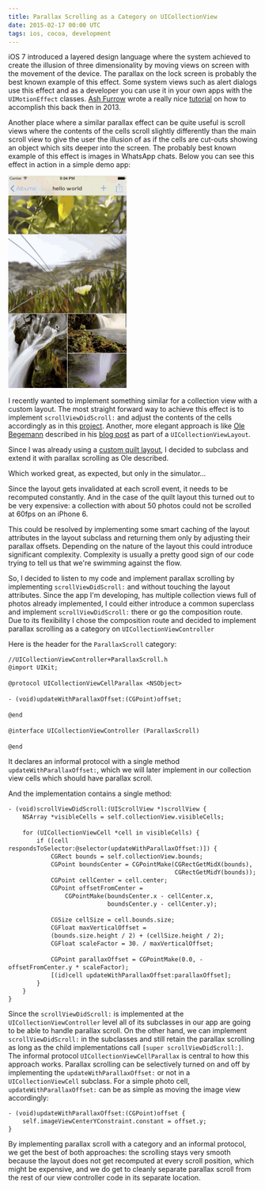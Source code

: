 ```yaml
---
title: Parallax Scrolling as a Category on UICollectionView
date: 2015-02-17 00:00 UTC
tags: ios, cocoa, development
---
```


iOS 7 introduced a layered design language where the system achieved to create the illusion of three dimensionality by moving views on screen with the movement of the device. The parallax on the lock screen is probably the best known example of this effect. Some system views such as alert dialogs use this effect and as a developer you can use it in your own apps with the <code>UIMotionEffect</code> classes. <a href="https://twitter.com/ashfurrow">Ash Furrow</a> wrote a really nice <a href="http://www.teehanlax.com/blog/introduction-to-uimotioneffect/">tutorial</a> on how to accomplish this back then in 2013.

Another place where a similar parallax effect can be quite useful is scroll views where the contents of the cells scroll slightly differently than the main scroll view to give the user the illusion of as if the cells are cut-outs showing an object which sits deeper into the screen. The probably best known example of this effect is images in WhatsApp chats. Below you can see this effect in action in a simple demo app:

![A collection view containing image cells with parallax scrolling](/assets/parallax.gif)

I recently wanted to implement something similar for a collection view with a custom layout. The most straight forward way to achieve this effect is to implement <code>scrollViewDidScroll:</code> and adjust the contents of the cells accordingly as in this <a href="https://github.com/mayuur/MJParallaxCollectionView">project</a>. Another, more elegant approach is like <a href="https://twitter.com/olebegemann">Ole Begemann</a> described in his <a href="http://oleb.net/blog/2014/05/parallax-scrolling-collectionview/">blog post</a> as part of a <code>UICollectionViewLayout</code>.

Since I was already using a <a href="https://github.com/bryceredd/RFQuiltLayout">custom quilt layout</a>, I decided to subclass and extend it with parallax scrolling as Ole described.

Which worked great, as expected, but only in the simulator…

Since the layout gets invalidated at each scroll event, it needs to be recomputed constantly. And in the case of the quilt layout this turned out to be very expensive: a collection with about 50 photos could not be scrolled at 60fps on an iPhone 6.

This could be resolved by implementing some smart caching of the layout attributes in the layout subclass and returning them only by adjusting their parallax offsets. Depending on the nature of the layout this could introduce significant complexity. Complexity is usually a pretty good sign of our code trying to tell us that we're swimming against the flow.

So, I decided to listen to my code and implement parallax scrolling by implementing <code>scrollViewDidScroll:</code> and without touching the layout attributes. Since the app I'm developing, has multiple collection views full of photos already implemented, I could either introduce a common superclass and implement <code>scrollViewDidScroll:</code> there or go the composition route. Due to its flexibility I chose the composition route and decided to implement parallax scrolling as a category on <code>UICollectionViewController</code>

Here is the header for the <code>ParallaxScroll</code> category:

```objc
//UICollectionViewController+ParallaxScroll.h
@import UIKit;

@protocol UICollectionViewCellParallax <NSObject>

- (void)updateWithParallaxOffset:(CGPoint)offset;

@end

@interface UICollectionViewController (ParallaxScroll)

@end

```

It declares an informal protocol with a single method <code>updateWithParallaxOffset:</code>, which we will later implement in our collection view cells which should have parallax scroll.

And the implementation contains a single method:

```objc
- (void)scrollViewDidScroll:(UIScrollView *)scrollView {
    NSArray *visibleCells = self.collectionView.visibleCells;
    
    for (UICollectionViewCell *cell in visibleCells) {
        if ([cell respondsToSelector:@selector(updateWithParallaxOffset:)]) {
            CGRect bounds = self.collectionView.bounds;
            CGPoint boundsCenter = CGPointMake(CGRectGetMidX(bounds),
                                               CGRectGetMidY(bounds));
            CGPoint cellCenter = cell.center;
            CGPoint offsetFromCenter = 
                CGPointMake(boundsCenter.x - cellCenter.x,
                            boundsCenter.y - cellCenter.y);
            
            CGSize cellSize = cell.bounds.size;
            CGFloat maxVerticalOffset =
            (bounds.size.height / 2) + (cellSize.height / 2);
            CGFloat scaleFactor = 30. / maxVerticalOffset;
            
            CGPoint parallaxOffset = CGPointMake(0.0, -offsetFromCenter.y * scaleFactor);
            [(id)cell updateWithParallaxOffset:parallaxOffset];
        }
    }
}
```

Since the <code>scrollViewDidScroll:</code> is implemented at the <code>UICollectionViewController</code> level all of its subclasses in our app are going to be able to handle parallax scroll. On the other hand, we can implement <code>scrollViewDidScroll:</code> in the subclasses and still retain the parallax scrolling as long as the child implementations call <code>[super scrollViewDidScroll:]</code>.  The informal protocol <code>UICollectionViewCellParallax</code> is central to how this approach works. Parallax scrolling can be selectively turned on and off by implementing the <code>updateWithParallaxOffset:</code> or not in a <code>UICollectionViewCell</code> subclass. For a simple photo cell, <code>updateWithParallaxOffset:</code> can be as simple as moving the image view accordingly:

```objc
- (void)updateWithParallaxOffset:(CGPoint)offset {
    self.imageViewCenterYConstraint.constant = offset.y;
}
```

By implementing parallax scroll with a category and an informal protocol, we get the best of both approaches: the scrolling stays very smooth because the layout does not get recomputed at every scroll position, which might be expensive, and we do get to cleanly separate parallax scroll from the rest of our view controller code in its separate location.